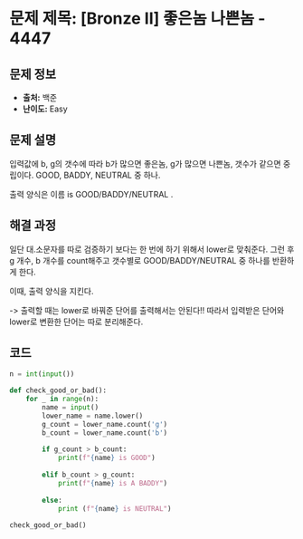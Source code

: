 # 문제 제목: [Bronze II] 좋은놈 나쁜놈 - 4447

## 문제 정보
- **출처:**  백준
- **난이도:** Easy

## 문제 설명
입력값에 b, g의 갯수에 따라 b가 많으면 좋은놈, g가 많으면 나쁜놈, 갯수가 같으면 중립이다.
GOOD, BADDY, NEUTRAL 중 하나.

출력 양식은 이름 is GOOD/BADDY/NEUTRAL .



## 해결 과정
일단 대.소문자를 따로 검증하기 보다는 한 번에 하기 위해서 lower로 맞춰준다.
그런 후 g 개수, b 개수를 count해주고 갯수별로 GOOD/BADDY/NEUTRAL 중 하나를  반환하게 한다.

이때, 출력 양식을 지킨다.


-> 출력할 때는 lower로 바꿔준 단어를 출력해서는 안된다!! 따라서 입력받은 단어와 lower로 변환한 단어는 따로 분리해준다.

## 코드
```python
n = int(input())

def check_good_or_bad():
    for _ in range(n):
        name = input()
        lower_name = name.lower()
        g_count = lower_name.count('g')
        b_count = lower_name.count('b')
    
        if g_count > b_count:
            print(f"{name} is GOOD")
        
        elif b_count > g_count:
            print(f"{name} is A BADDY")
        
        else:
            print (f"{name} is NEUTRAL")
    
check_good_or_bad()
```
